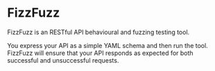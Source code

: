 # FizzFuzz

FizzFuzz is an RESTful API behavioural and fuzzing testing tool.

You express your API as a simple YAML schema and then run the tool. FizzFuzz will ensure that your API responds as expected for both successful and unsuccessful requests.
